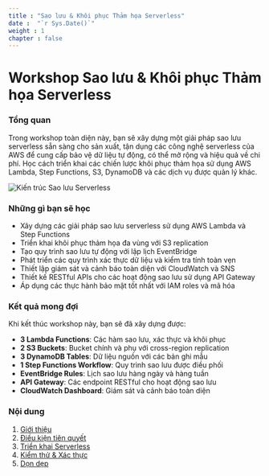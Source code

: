```yaml
---
title : "Sao lưu & Khôi phục Thảm họa Serverless"
date :  "`r Sys.Date()`" 
weight : 1 
chapter : false
---
```

# Workshop Sao lưu & Khôi phục Thảm họa Serverless

### Tổng quan
Trong workshop toàn diện này, bạn sẽ xây dựng một giải pháp sao lưu serverless sẵn sàng cho sản xuất, tận dụng các công nghệ serverless của AWS để cung cấp bảo vệ dữ liệu tự động, có thể mở rộng và hiệu quả về chi phí. Học cách triển khai các chiến lược khôi phục thảm họa sử dụng AWS Lambda, Step Functions, S3, DynamoDB và các dịch vụ được quản lý khác.

![Kiến trúc Sao lưu Serverless](/FCJ-Workshop/images/backup-architecture.jpg) 

### Những gì bạn sẽ học
- Xây dựng các giải pháp sao lưu serverless sử dụng AWS Lambda và Step Functions
- Triển khai khôi phục thảm họa đa vùng với S3 replication
- Tạo quy trình sao lưu tự động với lập lịch EventBridge
- Phát triển các quy trình xác thực dữ liệu và kiểm tra tính toàn vẹn
- Thiết lập giám sát và cảnh báo toàn diện với CloudWatch và SNS
- Thiết kế RESTful APIs cho các hoạt động sao lưu sử dụng API Gateway
- Áp dụng các thực hành bảo mật tốt nhất với IAM roles và mã hóa

### Kết quả mong đợi
Khi kết thúc workshop này, bạn sẽ đã xây dựng được:
- **3 Lambda Functions**: Các hàm sao lưu, xác thực và khôi phục
- **2 S3 Buckets**: Bucket chính và phụ với cross-region replication
- **3 DynamoDB Tables**: Dữ liệu nguồn với các bản ghi mẫu
- **1 Step Functions Workflow**: Quy trình sao lưu được điều phối
- **EventBridge Rules**: Lịch sao lưu hàng ngày và hàng tuần
- **API Gateway**: Các endpoint RESTful cho hoạt động sao lưu
- **CloudWatch Dashboard**: Giám sát và cảnh báo toàn diện

### Nội dung
 1. [Giới thiệu](1-introduce/)
 2. [Điều kiện tiên quyết](2-prerequiste/)
 3. [Triển khai Serverless](3-svlessimp/)
 4. [Kiểm thử & Xác thực](4-testing/)
 5. [Dọn dẹp](5-cleanup/)

